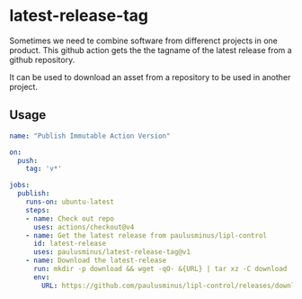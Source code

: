 # latest-release-tag

Sometimes we need te combine software from differenct projects in one product.
This github action gets the the tagname of the latest release from a github repository.

It can be used to download an asset from a repository to be used in another project.

## Usage

<!-- start usage -->
```yaml
name: "Publish Immutable Action Version"

on:
  push:
    tag: 'v*'

jobs:
  publish:
    runs-on: ubuntu-latest
    steps:
    - name: Check out repo
      uses: actions/checkout@v4
    - name: Get the latest release from paulusminus/lipl-control
      id: latest-release
      uses: paulusminus/latest-release-tag@v1
    - name: Download the latest-release
      run: mkdir -p download && wget -qO- &{URL} | tar xz -C download
      env:
        URL: https://github.com/paulusminus/lipl-control/releases/download/${{ steps.latest-release.outputs.latest }}/lipl-pwa.tar.gz
```
<!-- end usage -->
